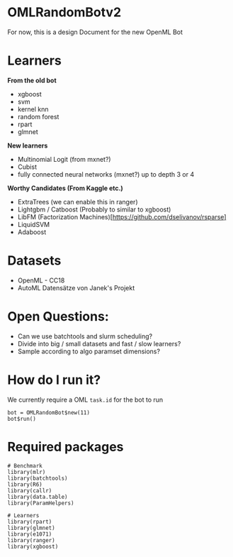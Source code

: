 # OMLRandomBotv2
For now, this is a design Document for the new OpenML Bot

# Learners

**From the old bot**
- xgboost
- svm
- kernel knn
- random forest
- rpart
- glmnet

**New learners**
- Multinomial Logit (from mxnet?)
- Cubist
- fully connected neural networks (mxnet?) up to depth 3 or 4

**Worthy Candidates (From Kaggle etc.)**
- ExtraTrees (we can enable this in ranger)
- Lightgbm / Catboost (Probably to similar to xgboost)
- LibFM (Factorization Machines)[https://github.com/dselivanov/rsparse]
- LiquidSVM
- Adaboost



# Datasets
- OpenML - CC18
- AutoML Datensätze von Janek's Projekt

# Open Questions:
- Can we use batchtools and slurm scheduling?
- Divide into big / small datasets and fast / slow learners?
- Sample according to algo paramset dimensions?


# How do I run it?

We currently require a OML `task.id` for the bot to run
```
bot = OMLRandomBot$new(11)
bot$run()
```

# Required packages
```
# Benchmark
library(mlr)
library(batchtools)
library(R6)
library(callr)
library(data.table)
library(ParamHelpers)

# Learners
library(rpart)
library(glmnet)
library(e1071)
library(ranger)
library(xgboost)
```

